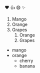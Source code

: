 :heart:
:+1:
:smile:
:sparkles:


1. Mango
2. Orange
3. Grapes
   1. Orange
   2. Grapes




* mango
* orange
  * cherry
  * banana
